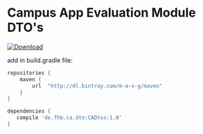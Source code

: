 # Campus App Evaluation Module DTO's

 [ ![Download](https://api.bintray.com/packages/m-a-x-g/maven/CampusAppDTOs/images/download.svg)](https://bintray.com/m-a-x-g/maven/CampusAppDTOs/_latestVersion)
 
  add in build.gradle file:
 ```groovy
 repositories {
     maven {
         url  "http://dl.bintray.com/m-a-x-g/maven"
     }
 }
 
 dependencies {
    compile 'de.fhb.ca.dto:CADtos:1.0'
}
```
